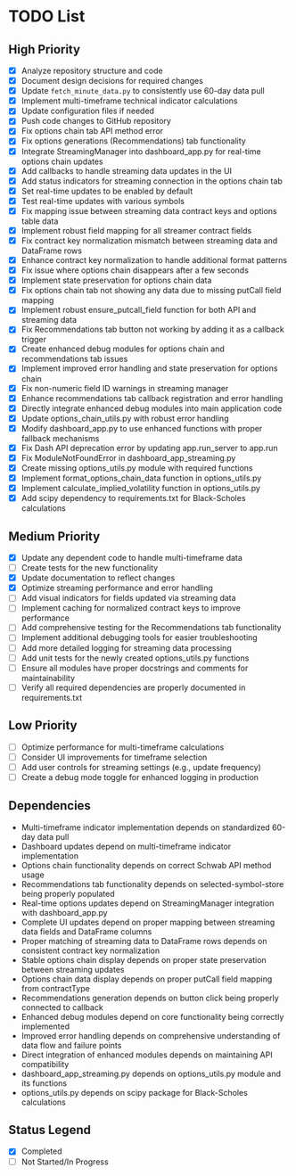 # TODO List

## High Priority
- [x] Analyze repository structure and code
- [x] Document design decisions for required changes
- [x] Update `fetch_minute_data.py` to consistently use 60-day data pull
- [x] Implement multi-timeframe technical indicator calculations
- [x] Update configuration files if needed
- [x] Push code changes to GitHub repository
- [x] Fix options chain tab API method error
- [x] Fix options generations (Recommendations) tab functionality
- [x] Integrate StreamingManager into dashboard_app.py for real-time options chain updates
- [x] Add callbacks to handle streaming data updates in the UI
- [x] Add status indicators for streaming connection in the options chain tab
- [x] Set real-time updates to be enabled by default
- [x] Test real-time updates with various symbols
- [x] Fix mapping issue between streaming data contract keys and options table data
- [x] Implement robust field mapping for all streamer contract fields
- [x] Fix contract key normalization mismatch between streaming data and DataFrame rows
- [x] Enhance contract key normalization to handle additional format patterns
- [x] Fix issue where options chain disappears after a few seconds
- [x] Implement state preservation for options chain data
- [x] Fix options chain tab not showing any data due to missing putCall field mapping
- [x] Implement robust ensure_putcall_field function for both API and streaming data
- [x] Fix Recommendations tab button not working by adding it as a callback trigger
- [x] Create enhanced debug modules for options chain and recommendations tab issues
- [x] Implement improved error handling and state preservation for options chain
- [x] Fix non-numeric field ID warnings in streaming manager
- [x] Enhance recommendations tab callback registration and error handling
- [x] Directly integrate enhanced debug modules into main application code
- [x] Update options_chain_utils.py with robust error handling
- [x] Modify dashboard_app.py to use enhanced functions with proper fallback mechanisms
- [x] Fix Dash API deprecation error by updating app.run_server to app.run
- [x] Fix ModuleNotFoundError in dashboard_app_streaming.py
- [x] Create missing options_utils.py module with required functions
- [x] Implement format_options_chain_data function in options_utils.py
- [x] Implement calculate_implied_volatility function in options_utils.py
- [x] Add scipy dependency to requirements.txt for Black-Scholes calculations

## Medium Priority
- [x] Update any dependent code to handle multi-timeframe data
- [ ] Create tests for the new functionality
- [x] Update documentation to reflect changes
- [x] Optimize streaming performance and error handling
- [ ] Add visual indicators for fields updated via streaming data
- [ ] Implement caching for normalized contract keys to improve performance
- [ ] Add comprehensive testing for the Recommendations tab functionality
- [ ] Implement additional debugging tools for easier troubleshooting
- [ ] Add more detailed logging for streaming data processing
- [ ] Add unit tests for the newly created options_utils.py functions
- [ ] Ensure all modules have proper docstrings and comments for maintainability
- [ ] Verify all required dependencies are properly documented in requirements.txt

## Low Priority
- [ ] Optimize performance for multi-timeframe calculations
- [ ] Consider UI improvements for timeframe selection
- [ ] Add user controls for streaming settings (e.g., update frequency)
- [ ] Create a debug mode toggle for enhanced logging in production

## Dependencies
- Multi-timeframe indicator implementation depends on standardized 60-day data pull
- Dashboard updates depend on multi-timeframe indicator implementation
- Options chain functionality depends on correct Schwab API method usage
- Recommendations tab functionality depends on selected-symbol-store being properly populated
- Real-time options updates depend on StreamingManager integration with dashboard_app.py
- Complete UI updates depend on proper mapping between streaming data fields and DataFrame columns
- Proper matching of streaming data to DataFrame rows depends on consistent contract key normalization
- Stable options chain display depends on proper state preservation between streaming updates
- Options chain data display depends on proper putCall field mapping from contractType
- Recommendations generation depends on button click being properly connected to callback
- Enhanced debug modules depend on core functionality being correctly implemented
- Improved error handling depends on comprehensive understanding of data flow and failure points
- Direct integration of enhanced modules depends on maintaining API compatibility
- dashboard_app_streaming.py depends on options_utils.py module and its functions
- options_utils.py depends on scipy package for Black-Scholes calculations

## Status Legend
- [x] Completed
- [ ] Not Started/In Progress
